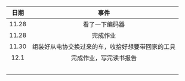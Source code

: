 | 日期  |                       事件                       |
| :---: | :----------------------------------------------: |
| 11.28 |                  看了一下编码器                  |
| 11.28 |                     完成作业                     |
| 11.30 | 组装好从电协交换过来的车，收拾好想要带回家的工具 |
| 12.1  |              完成作业，写完读书报告              |
|       |                                                  |
|       |                                                  |
|       |                                                  |
|       |                                                  |
|       |                                                  |

